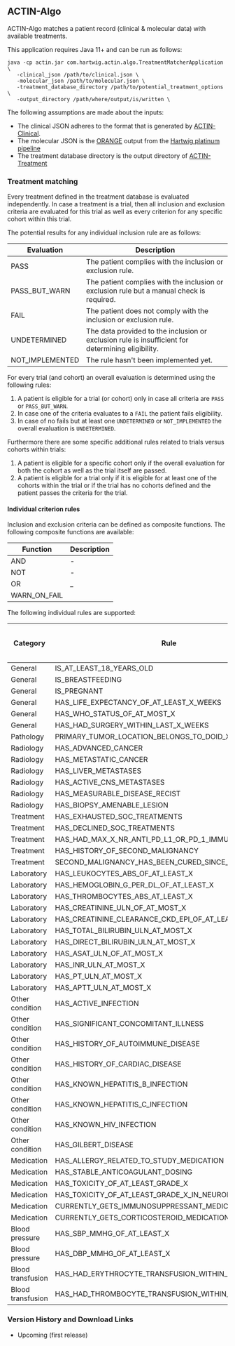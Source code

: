 ## ACTIN-Algo

ACTIN-Algo matches a patient record (clinical & molecular data) with available treatments.

This application requires Java 11+ and can be run as follows: 

```
java -cp actin.jar com.hartwig.actin.algo.TreatmentMatcherApplication \
   -clinical_json /path/to/clinical.json \
   -molecular_json /path/to/molecular.json \
   -treatment_database_directory /path/to/potential_treatment_options \
   -output_directory /path/where/output/is/written \
```

The following assumptions are made about the inputs:
 - The clinical JSON adheres to the format that is generated by [ACTIN-Clinical](../clinical/README.md).
 - The molecular JSON is the [ORANGE](https://github.com/hartwigmedical/hmftools/blob/master/orange/README.md) 
 output from the [Hartwig platinum pipeline](https://github.com/hartwigmedical/platinum)
 - The treatment database directory is the output directory of [ACTIN-Treatment](../treatment/README.md)
 
### Treatment matching

Every treatment defined in the treatment database is evaluated independently. In case a treatment is a trial, then all inclusion 
and exclusion criteria are evaluated for this trial as well as every criterion for any specific cohort within this trial.  

The potential results for any individual inclusion rule are as follows:

Evaluation | Description
---|---
PASS | The patient complies with the inclusion or exclusion rule.  
PASS_BUT_WARN | The patient complies with the inclusion or exclusion rule but a manual check is required.
FAIL | The patient does not comply with the inclusion or exclusion rule. 
UNDETERMINED | The data provided to the inclusion or exclusion rule is insufficient for determining eligibility.
NOT_IMPLEMENTED | The rule hasn't been implemented yet.

For every trial (and cohort) an overall evaluation is determined using the following rules:
 1. A patient is eligible for a trial (or cohort) only in case all criteria are `PASS` or `PASS_BUT_WARN`.
 1. In case one of the criteria evaluates to a `FAIL` the patient fails eligibility. 
 1. In case of no fails but at least one `UNDETERMINED` or `NOT_IMPLEMENTED` the overall evaluation is `UNDETERMINED`.    

Furthermore there are some specific additional rules related to trials versus cohorts within trials:
 1. A patient is eligible for a specific cohort only if the overall evaluation for both the cohort as well as the trial itself are passed.
 1. A patient is eligible for a trial only if it is eligible for at least one of the cohorts within the trial or if the trial has no 
 cohorts defined and the patient passes the criteria for the trial.  

#### Individual criterion rules

Inclusion and exclusion criteria can be defined as composite functions. The following composite functions are available:

Function | Description 
---|---
AND | -
NOT | -
OR | _
WARN_ON_FAIL | 

The following individual rules are supported:

Category | Rule | When does a patient pass evaluation?
---|---|---
General | IS_AT_LEAST_18_YEARS_OLD | -
General | IS_BREASTFEEDING | -
General | IS_PREGNANT | - 
General | HAS_LIFE_EXPECTANCY_OF_AT_LEAST_X_WEEKS | -
General | HAS_WHO_STATUS_OF_AT_MOST_X | - 
General | HAS_HAD_SURGERY_WITHIN_LAST_X_WEEKS | -
Pathology | PRIMARY_TUMOR_LOCATION_BELONGS_TO_DOID_X | - 
Radiology | HAS_ADVANCED_CANCER | -
Radiology | HAS_METASTATIC_CANCER | -
Radiology | HAS_LIVER_METASTASES | -
Radiology | HAS_ACTIVE_CNS_METASTASES | -
Radiology | HAS_MEASURABLE_DISEASE_RECIST | - 
Radiology | HAS_BIOPSY_AMENABLE_LESION | -
Treatment | HAS_EXHAUSTED_SOC_TREATMENTS | - 
Treatment | HAS_DECLINED_SOC_TREATMENTS | -
Treatment | HAS_HAD_MAX_X_NR_ANTI_PD_L1_OR_PD_1_IMMUNOTHERAPIES | -
Treatment | HAS_HISTORY_OF_SECOND_MALIGNANCY | -
Treatment | SECOND_MALIGNANCY_HAS_BEEN_CURED_SINCE_X_YEARS | -
Laboratory | HAS_LEUKOCYTES_ABS_OF_AT_LEAST_X | -
Laboratory | HAS_HEMOGLOBIN_G_PER_DL_OF_AT_LEAST_X | -
Laboratory | HAS_THROMBOCYTES_ABS_AT_LEAST_X | -
Laboratory | HAS_CREATININE_ULN_OF_AT_MOST_X | -
Laboratory | HAS_CREATININE_CLEARANCE_CKD_EPI_OF_AT_LEAST_X | -
Laboratory | HAS_TOTAL_BILIRUBIN_ULN_AT_MOST_X | -
Laboratory | HAS_DIRECT_BILIRUBIN_ULN_AT_MOST_X | -
Laboratory | HAS_ASAT_ULN_OF_AT_MOST_X | -
Laboratory | HAS_INR_ULN_AT_MOST_X | -
Laboratory | HAS_PT_ULN_AT_MOST_X | -
Laboratory | HAS_APTT_ULN_AT_MOST_X | -
Other condition | HAS_ACTIVE_INFECTION | -
Other condition | HAS_SIGNIFICANT_CONCOMITANT_ILLNESS | -
Other condition | HAS_HISTORY_OF_AUTOIMMUNE_DISEASE | -
Other condition | HAS_HISTORY_OF_CARDIAC_DISEASE | -
Other condition | HAS_KNOWN_HEPATITIS_B_INFECTION | -
Other condition | HAS_KNOWN_HEPATITIS_C_INFECTION | -
Other condition | HAS_KNOWN_HIV_INFECTION | -
Other condition | HAS_GILBERT_DISEASE | -
Medication | HAS_ALLERGY_RELATED_TO_STUDY_MEDICATION | -
Medication | HAS_STABLE_ANTICOAGULANT_DOSING | -
Medication | HAS_TOXICITY_OF_AT_LEAST_GRADE_X | -
Medication | HAS_TOXICITY_OF_AT_LEAST_GRADE_X_IN_NEUROPATHY | -
Medication | CURRENTLY_GETS_IMMUNOSUPPRESSANT_MEDICATION | -
Medication | CURRENTLY_GETS_CORTICOSTEROID_MEDICATION | -
Blood pressure | HAS_SBP_MMHG_OF_AT_LEAST_X | -
Blood pressure | HAS_DBP_MMHG_OF_AT_LEAST_X | -
Blood transfusion | HAS_HAD_ERYTHROCYTE_TRANSFUSION_WITHIN_LAST_X_WEEKS | -
Blood transfusion | HAS_HAD_THROMBOCYTE_TRANSFUSION_WITHIN_LAST_X_WEEKS | -
 
### Version History and Download Links
 - Upcoming (first release) 